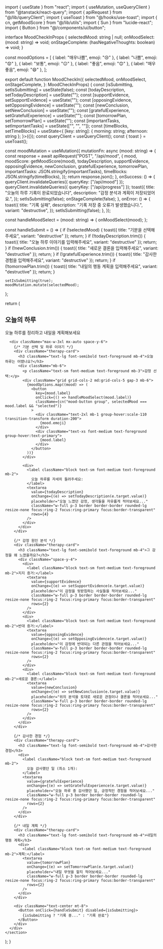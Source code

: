 import { useState } from "react";
import { useMutation, useQueryClient } from "@tanstack/react-query";
import { apiRequest } from "@/lib/queryClient";
import { useToast } from "@/hooks/use-toast";
import { cn, getMoodScore } from "@/lib/utils";
import { Sun } from "lucide-react";
import { Button } from "@/components/ui/button";

interface MoodCheckInProps {
  selectedMood: string | null;
  onMoodSelect: (mood: string) => void;
  onStageComplete: (hasNegativeThoughts: boolean) => void;
}

const moodOptions = [
  { label: "매우나쁨", emoji: "😢" },
  { label: "나쁨", emoji: "😟" },
  { label: "보통", emoji: "😐" },
  { label: "좋음", emoji: "😊" },
  { label: "매우좋음", emoji: "😄" },
];

export default function MoodCheckIn({
  selectedMood,
  onMoodSelect,
  onStageComplete,
}: MoodCheckInProps) {
  const [isSubmitting, setIsSubmitting] = useState(false);
  const [todayDescription, setTodayDescription] = useState("");
  const [supportEvidence, setSupportEvidence] = useState("");
  const [opposingEvidence, setOpposingEvidence] = useState("");
  const [newConclusion, setNewConclusion] = useState("");
  const [gratefulExperience, setGratefulExperience] = useState("");
  const [tomorrowPlan, setTomorrowPlan] = useState("");
  const [importantTasks, setImportantTasks] = useState(["", "", ""]);
  const [timeBlocks, setTimeBlocks] = useState<{
    [key: string]: { morning: string; afternoon: string };
  }>({});
  const queryClient = useQueryClient();
  const { toast } = useToast();

  const moodMutation = useMutation({
    mutationFn: async (mood: string) => {
      const response = await apiRequest("POST", "/api/mood", {
        mood,
        moodScore: getMoodScore(mood),
        todayDescription,
        supportEvidence,
        opposingEvidence,
        newConclusion,
        gratefulExperience,
        tomorrowPlan,
        importantTasks: JSON.stringify(importantTasks),
        timeBlocks: JSON.stringify(timeBlocks),
      });
      return response.json();
    },
    onSuccess: () => {
      queryClient.invalidateQueries({ queryKey: ["/api/mood"] });
      queryClient.invalidateQueries({ queryKey: ["/api/progress"] });
      toast({
        title: "오늘의 하루 기록이 완료되었습니다",
        description: "감정 분석과 계획이 저장되었어요.",
      });
      setIsSubmitting(false);
      onStageComplete(false);
    },
    onError: () => {
      toast({
        title: "기록 실패",
        description: "기록 저장 중 오류가 발생했습니다.",
        variant: "destructive",
      });
      setIsSubmitting(false);
    },
  });

  const handleMoodSelect = (mood: string) => {
    onMoodSelect(mood);
  };

  const handleSubmit = () => {
    if (!selectedMood) {
      toast({ title: "기분을 선택해주세요", variant: "destructive" });
      return;
    }
    if (!todayDescription.trim()) {
      toast({ title: "오늘 하루 이야기를 입력해주세요", variant: "destructive" });
      return;
    }
    if (!newConclusion.trim()) {
      toast({ title: "새로운 결론을 입력해주세요", variant: "destructive" });
      return;
    }
    if (!gratefulExperience.trim()) {
      toast({ title: "감사한 경험을 입력해주세요", variant: "destructive" });
      return;
    }
    if (!tomorrowPlan.trim()) {
      toast({ title: "내일의 행동 계획을 입력해주세요", variant: "destructive" });
      return;
    }

    setIsSubmitting(true);
    moodMutation.mutate(selectedMood);
  };

  return (
    <section className="mb-12 animate-fade-in">
      <div className="text-center mb-8">
        <div className="inline-flex items-center justify-center w-16 h-16 bg-gradient-to-r from-primary to-secondary rounded-full mb-4 animate-pulse-gentle">
          <Sun className="text-white w-8 h-8" />
        </div>
        <h2 className="text-3xl font-bold text-foreground mb-2">오늘의 하루</h2>
        <p className="text-muted-foreground">오늘 하루를 정리하고 내일을 계획해보세요</p>
      </div>

      <div className="max-w-3xl mx-auto space-y-6">
        {/* 기분 선택 및 하루 이야기 */}
        <div className="therapy-card">
          <h3 className="text-lg font-semibold text-foreground mb-4">오늘 하루는 어땠나요?</h3>
          <div className="mb-6">
            <p className="text-sm font-medium text-foreground mb-3">감정 선택:</p>
            <div className="grid grid-cols-2 md:grid-cols-5 gap-3 mb-6">
              {moodOptions.map((mood) => (
                <button
                  key={mood.label}
                  onClick={() => handleMoodSelect(mood.label)}
                  className={cn("mood-button group", selectedMood === mood.label && "selected")}
                >
                  <div className="text-2xl mb-1 group-hover:scale-110 transition-transform duration-200">
                    {mood.emoji}
                  </div>
                  <div className="text-xs font-medium text-foreground group-hover:text-primary">
                    {mood.label}
                  </div>
                </button>
              ))}
            </div>

            <div>
              <label className="block text-sm font-medium text-foreground mb-2">
                오늘 하루를 자세히 들려주세요:
              </label>
              <textarea
                value={todayDescription}
                onChange={(e) => setTodayDescription(e.target.value)}
                placeholder="오늘 느꼈던 감정, 생각들을 자유롭게 적어보세요..."
                className="w-full p-3 border border-border rounded-lg resize-none focus:ring-2 focus:ring-primary focus:border-transparent"
                rows={4}
              />
            </div>
          </div>
        </div>

        {/* 감정 원인 분석 */}
        <div className="therapy-card">
          <h3 className="text-lg font-semibold text-foreground mb-4">그 감정을 왜 느꼈을까요?</h3>
          <div className="space-y-4">
            <div>
              <label className="block text-sm font-medium text-foreground mb-2">지지 증거:</label>
              <textarea
                value={supportEvidence}
                onChange={(e) => setSupportEvidence(e.target.value)}
                placeholder="이 감정을 뒷받침하는 사실들을 적어보세요..."
                className="w-full p-3 border border-border rounded-lg resize-none focus:ring-2 focus:ring-primary focus:border-transparent"
                rows={2}
              />
            </div>
            <div>
              <label className="block text-sm font-medium text-foreground mb-2">반대 증거:</label>
              <textarea
                value={opposingEvidence}
                onChange={(e) => setOpposingEvidence(e.target.value)}
                placeholder="이 감정에 반대되는 다른 관점을 적어보세요..."
                className="w-full p-3 border border-border rounded-lg resize-none focus:ring-2 focus:ring-primary focus:border-transparent"
                rows={2}
              />
            </div>
            <div>
              <label className="block text-sm font-medium text-foreground mb-2">새로운 결론:</label>
              <textarea
                value={newConclusion}
                onChange={(e) => setNewConclusion(e.target.value)}
                placeholder="위의 분석을 토대로 새로운 관점이나 결론을 적어보세요..."
                className="w-full p-3 border border-border rounded-lg resize-none focus:ring-2 focus:ring-primary focus:border-transparent"
                rows={2}
              />
            </div>
          </div>
        </div>

        {/* 감사한 경험 */}
        <div className="therapy-card">
          <h3 className="text-lg font-semibold text-foreground mb-4">감사한 경험</h3>
          <div>
            <label className="block text-sm font-medium text-foreground mb-2">
              오늘 감사했던 일 (최소 1개):
            </label>
            <textarea
              value={gratefulExperience}
              onChange={(e) => setGratefulExperience(e.target.value)}
              placeholder="오늘 하루 중 감사했던 일, 긍정적인 경험을 적어보세요..."
              className="w-full p-3 border border-border rounded-lg resize-none focus:ring-2 focus:ring-primary focus:border-transparent"
              rows={2}
            />
          </div>
        </div>

        {/* 내일 계획 */}
        <div className="therapy-card">
          <h3 className="text-lg font-semibold text-foreground mb-4">내일의 행동 계획</h3>
          <div>
            <label className="block text-sm font-medium text-foreground mb-2">계획:</label>
            <textarea
              value={tomorrowPlan}
              onChange={(e) => setTomorrowPlan(e.target.value)}
              placeholder="내일 무엇을 할지 적어보세요..."
              className="w-full p-3 border border-border rounded-lg resize-none focus:ring-2 focus:ring-primary focus:border-transparent"
              rows={2}
            />
          </div>
        </div>

        <div className="text-center mt-8">
          <Button onClick={handleSubmit} disabled={isSubmitting}>
            {isSubmitting ? "기록 중..." : "기록 완료"}
          </Button>
        </div>
      </div>
    </section>
  );
}

